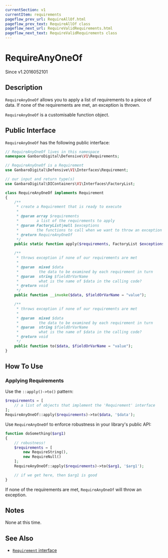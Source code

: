 ```yaml
---
currentSection: v1
currentItem: requirements
pageflow_prev_url: RequireAllOf.html
pageflow_prev_text: RequireAllOf class
pageflow_next_url: RequireValidRequirements.html
pageflow_next_text: RequireValidRequirements class
---
```


# RequireAnyOneOf

<div class="callout info" markdown="1">
Since v1.2016052101
</div>

## Description

`RequireAnyOneOf` allows you to apply a list of requirements to a piece of data. If none of the requirements are met, an exception is thrown.

`RequireAnyOneOf` is a customisable function object.

## Public Interface

`RequireAnyOneOf` has the following public interface:

```php
// RequireAnyOneOf lives in this namespace
namespace GanbaroDigital\Defensive\V1\Requirements;

// RequireAnyOneOf is a Requirement
use GanbaroDigital\Defensive\V1\Interfaces\Requirement;

// our input and return type(s)
use GanbaroDigital\DIContainers\V1\Interfaces\FactoryList;

class RequireAnyOneOf implements Requirement
{
    /**
     * create a Requirement that is ready to execute
     *
     * @param array $requirements
     *        a list of the requirements to apply
     * @param FactoryList|null $exceptions
     *        the functions to call when we want to throw an exception
     * @return RequireAnyOneOf
     */
    public static function apply($requirements, FactoryList $exceptions = null);

    /**
     * throws exception if none of our requirements are met
     *
     * @param  mixed $data
     *         the data to be examined by each requirement in turn
     * @param  string $fieldOrVarName
     *         what is the name of $data in the calling code?
     * @return void
     */
    public function __invoke($data, $fieldOrVarName = "value");

    /**
     * throws exception if none of our requirements are met
     *
     * @param  mixed $data
     *         the data to be examined by each requirement in turn
     * @param  string $fieldOrVarName
     *         what is the name of $data in the calling code?
     * @return void
     */
    public function to($data, $fieldOrVarName = "value");
}
```

## How To Use

### Applying Requirements

Use the `::apply()->to()` pattern:

```php
$requirements = [
    // a list of objects that implement the 'Requirement' interface
];
RequireAnyOneOf::apply($requirements)->to($data, '$data');
```

Use `RequireAnyOneOf` to enforce robustness in your library's public API:

```php
function doSomething($arg1)
{
    // robustness!
    $requirements = [
        new RequireString(),
        new RequireNull()
    ];
    RequireAnyOneOf::apply($requirements)->to($arg1, '$arg1');

    // if we get here, then $arg1 is good
}
```

If none of the requirements are met, `RequireAnyOneOf` will throw an exception.

## Notes

None at this time.

## See Also

* [`Requirement` interface](Requirement.html)
